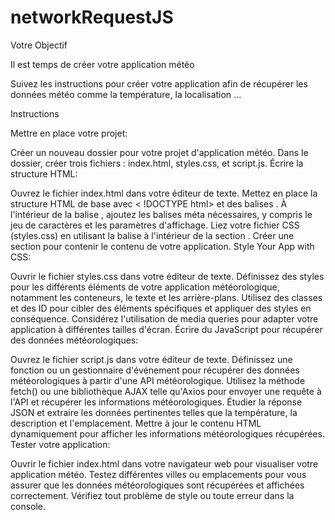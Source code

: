 # networkRequestJS

Votre Objectif

 

Il est temps de créer votre application météo

 

Suivez les instructions pour créer votre application afin de récupérer les données météo  comme la température, la localisation ...

 


Instructions

 

Mettre en place votre projet:

 

Créer un nouveau dossier pour votre projet d'application météo.
Dans le dossier, créer trois fichiers : index.html, styles.css, et script.js.
Écrire la structure HTML:

Ouvrez le fichier index.html dans votre éditeur de texte.
Mettez en place la structure HTML de base avec < !DOCTYPE html> et des balises <html>.
À l'intérieur de la balise <head>, ajoutez les balises méta nécessaires, y compris le jeu de caractères et les paramètres d'affichage.
Liez votre fichier CSS (styles.css) en utilisant la balise <link> à l'intérieur de la section <head>.
Créer une section <body> pour contenir le contenu de votre application.
Style Your App with CSS:

Ouvrir le fichier styles.css dans votre éditeur de texte.
Définissez des styles pour les différents éléments de votre application météorologique, notamment les conteneurs, le texte et les arrière-plans.
Utilisez des classes et des ID pour cibler des éléments spécifiques et appliquer des styles en conséquence.
Considérez l'utilisation de media queries pour adapter votre application à différentes tailles d'écran.
Écrire du JavaScript pour récupérer des données météorologiques:

Ouvrez le fichier script.js dans votre éditeur de texte.
Définissez une fonction ou un gestionnaire d'événement pour récupérer des données météorologiques à partir d'une API météorologique.
Utilisez la méthode fetch() ou une bibliothèque AJAX telle qu'Axios pour envoyer une requête à l'API et récupérer les informations météorologiques.
Étudier la réponse JSON et extraire les données pertinentes telles que la température, la description et l'emplacement.
Mettre à jour le contenu HTML dynamiquement pour afficher les informations météorologiques récupérées.
Tester votre application:

Ouvrir le fichier index.html dans votre navigateur web pour visualiser votre application météo.
Testez différentes villes ou emplacements pour vous assurer que les données météorologiques sont récupérées et affichées correctement.
Vérifiez tout problème de style ou toute erreur dans la console.
